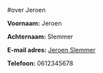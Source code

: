 

#over Jeroen

**Voornaam:** Jeroen

**Achternaam:** Slemmer

**E-mail adres:** [Jeroen Slemmer](jslemmer@davinci.nl)

**Telefoon:** 0612345678